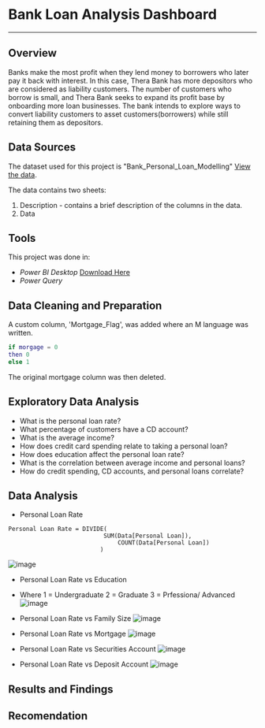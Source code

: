 # Bank Loan Analysis Dashboard
---
## Overview
Banks make the most profit when they lend money to borrowers who later pay it back with interest. In this case, Thera Bank has more depositors who are considered as liability customers. The number of customers who borrow is small, and Thera Bank seeks to expand its profit base by onboarding more loan businesses. The bank intends to explore ways to convert liability customers to asset customers(borrowers) while still retaining them as depositors. 
## Data Sources
The dataset used for this project is "Bank_Personal_Loan_Modelling" [View the data](https://docs.google.com/spreadsheets/d/1z7fKyO-uF3QNCckzdc2JMztCp0lXr62s/edit?usp=sharing&ouid=116799710055860433651&rtpof=true&sd=true).

The data contains two sheets:
  1. Description - contains a brief description of the columns in the data.
  2. Data 
## Tools
This project was done in: 
- *Power BI Desktop* [Download Here](https://www.microsoft.com/en-us/download/details.aspx?id=58494)
- *Power Query*
## Data Cleaning and Preparation

A custom column, 'Mortgage_Flag', was added where an M language was written.
```M
if morgage = 0
then 0
else 1
```
The original mortgage column was then deleted. 
## Exploratory Data Analysis
- What is the personal loan rate?
- What percentage of customers have a CD account? 
- What is the average income?
- How does credit card spending relate to taking a personal loan?
- How does education affect the personal loan rate?
- What is the correlation between average income and personal loans?
- How do credit spending, CD accounts, and personal loans correlate?
## Data Analysis
- Personal Loan Rate
 ```dax
Personal Loan Rate = DIVIDE(
                            SUM(Data[Personal Loan]),
                                COUNT(Data[Personal Loan])
                           )
```
![image](https://github.com/user-attachments/assets/85fda492-e6cf-481e-853d-461b79b1715f)

- Personal Loan Rate vs Education
- Where 1 = Undergraduate 2 = Graduate 3 = Prfessiona/ Advanced
![image](https://github.com/user-attachments/assets/144ea689-890d-4460-9b0e-03250976bd2d)
  
- Personal Loan Rate vs Family Size
![image](https://github.com/user-attachments/assets/ec41049c-340d-4fc6-9869-57c3160b794e)

- Personal Loan Rate vs Mortgage
![image](https://github.com/user-attachments/assets/f405ee7c-4fce-4210-b999-6b3dfe251fbd)

- Personal Loan Rate vs Securities Account
![image](https://github.com/user-attachments/assets/8345e644-007f-4e6d-b724-f417e2541627)

- Personal Loan Rate vs Deposit Account
![image](https://github.com/user-attachments/assets/feb51d40-72ac-4d6c-98c3-8dea6e23b0bd)

## Results and Findings

## Recomendation
